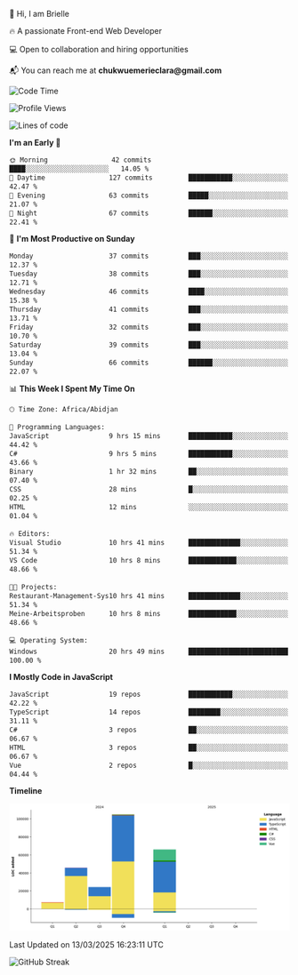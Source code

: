 <div align="left">
  <p>👋 Hi, I am Brielle</p>
  <p>🔥 A passionate Front-end Web Developer</p>
  <p>💻 Open to collaboration and hiring opportunities</p>
  <p>📬 You can reach me at <strong>chukwuemerieclara@gmail.com</strong></p>
</div>


 
 <!--START_SECTION:waka-->
![Code Time](http://img.shields.io/badge/Code%20Time-526%20hrs%2049%20mins-blue)

![Profile Views](http://img.shields.io/badge/Profile%20Views-0-blue)

![Lines of code](https://img.shields.io/badge/From%20Hello%20World%20I%27ve%20Written-247.7%20thousand%20lines%20of%20code-blue)

**I'm an Early 🐤** 

```text
🌞 Morning                42 commits          ████░░░░░░░░░░░░░░░░░░░░░   14.05 % 
🌆 Daytime                127 commits         ███████████░░░░░░░░░░░░░░   42.47 % 
🌃 Evening                63 commits          █████░░░░░░░░░░░░░░░░░░░░   21.07 % 
🌙 Night                  67 commits          ██████░░░░░░░░░░░░░░░░░░░   22.41 % 
```
📅 **I'm Most Productive on Sunday** 

```text
Monday                   37 commits          ███░░░░░░░░░░░░░░░░░░░░░░   12.37 % 
Tuesday                  38 commits          ███░░░░░░░░░░░░░░░░░░░░░░   12.71 % 
Wednesday                46 commits          ████░░░░░░░░░░░░░░░░░░░░░   15.38 % 
Thursday                 41 commits          ███░░░░░░░░░░░░░░░░░░░░░░   13.71 % 
Friday                   32 commits          ███░░░░░░░░░░░░░░░░░░░░░░   10.70 % 
Saturday                 39 commits          ███░░░░░░░░░░░░░░░░░░░░░░   13.04 % 
Sunday                   66 commits          ██████░░░░░░░░░░░░░░░░░░░   22.07 % 
```


📊 **This Week I Spent My Time On** 

```text
🕑︎ Time Zone: Africa/Abidjan

💬 Programming Languages: 
JavaScript               9 hrs 15 mins       ███████████░░░░░░░░░░░░░░   44.42 % 
C#                       9 hrs 5 mins        ███████████░░░░░░░░░░░░░░   43.66 % 
Binary                   1 hr 32 mins        ██░░░░░░░░░░░░░░░░░░░░░░░   07.40 % 
CSS                      28 mins             █░░░░░░░░░░░░░░░░░░░░░░░░   02.25 % 
HTML                     12 mins             ░░░░░░░░░░░░░░░░░░░░░░░░░   01.04 % 

🔥 Editors: 
Visual Studio            10 hrs 41 mins      █████████████░░░░░░░░░░░░   51.34 % 
VS Code                  10 hrs 8 mins       ████████████░░░░░░░░░░░░░   48.66 % 

🐱‍💻 Projects: 
Restaurant-Management-Sys10 hrs 41 mins      █████████████░░░░░░░░░░░░   51.34 % 
Meine-Arbeitsproben      10 hrs 8 mins       ████████████░░░░░░░░░░░░░   48.66 % 

💻 Operating System: 
Windows                  20 hrs 49 mins      █████████████████████████   100.00 % 
```

**I Mostly Code in JavaScript** 

```text
JavaScript               19 repos            ███████████░░░░░░░░░░░░░░   42.22 % 
TypeScript               14 repos            ████████░░░░░░░░░░░░░░░░░   31.11 % 
C#                       3 repos             ██░░░░░░░░░░░░░░░░░░░░░░░   06.67 % 
HTML                     3 repos             ██░░░░░░░░░░░░░░░░░░░░░░░   06.67 % 
Vue                      2 repos             █░░░░░░░░░░░░░░░░░░░░░░░░   04.44 % 
```



**Timeline**

![Lines of Code chart](https://raw.githubusercontent.com/Brielle28/Brielle28/main/assets/bar_graph.png)


 Last Updated on 13/03/2025 16:23:11 UTC
<!--END_SECTION:waka-->

![GitHub Streak](https://github-readme-streak-stats.herokuapp.com/?user=Brielle28)



